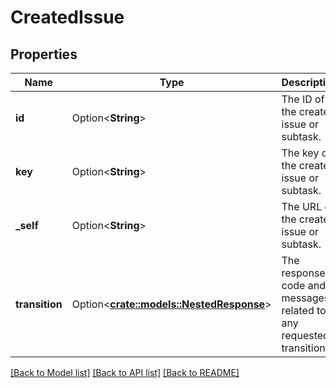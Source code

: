 # CreatedIssue

## Properties

Name | Type | Description | Notes
------------ | ------------- | ------------- | -------------
**id** | Option<**String**> | The ID of the created issue or subtask. | [optional][readonly]
**key** | Option<**String**> | The key of the created issue or subtask. | [optional][readonly]
**_self** | Option<**String**> | The URL of the created issue or subtask. | [optional][readonly]
**transition** | Option<[**crate::models::NestedResponse**](NestedResponse.md)> | The response code and messages related to any requested transition. | [optional][readonly]

[[Back to Model list]](../README.md#documentation-for-models) [[Back to API list]](../README.md#documentation-for-api-endpoints) [[Back to README]](../README.md)


